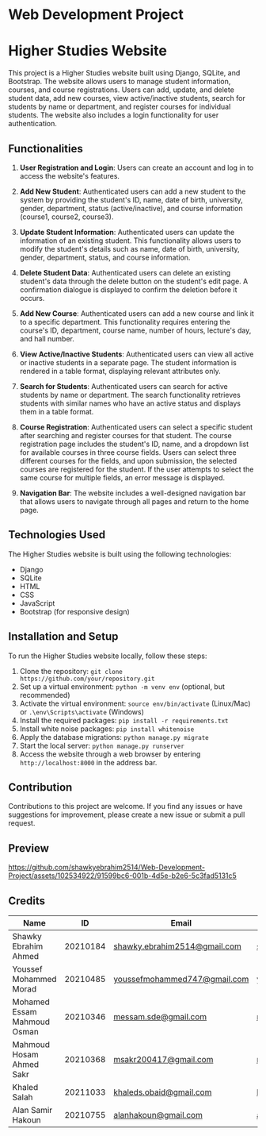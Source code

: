 # Web Development Project
 # Higher Studies Website

This project is a Higher Studies website built using Django, SQLite, and Bootstrap. The website allows users to manage student information, courses, and course registrations. Users can add, update, and delete student data, add new courses, view active/inactive students, search for students by name or department, and register courses for individual students. The website also includes a login functionality for user authentication.

## Functionalities

1. **User Registration and Login**: Users can create an account and log in to access the website's features.

2. **Add New Student**: Authenticated users can add a new student to the system by providing the student's ID, name, date of birth, university, gender, department, status (active/inactive), and course information (course1, course2, course3).

3. **Update Student Information**: Authenticated users can update the information of an existing student. This functionality allows users to modify the student's details such as name, date of birth, university, gender, department, status, and course information.

4. **Delete Student Data**: Authenticated users can delete an existing student's data through the delete button on the student's edit page. A confirmation dialogue is displayed to confirm the deletion before it occurs.

5. **Add New Course**: Authenticated users can add a new course and link it to a specific department. This functionality requires entering the course's ID, department, course name, number of hours, lecture's day, and hall number.

6. **View Active/Inactive Students**: Authenticated users can view all active or inactive students in a separate page. The student information is rendered in a table format, displaying relevant attributes only.

7. **Search for Students**: Authenticated users can search for active students by name or department. The search functionality retrieves students with similar names who have an active status and displays them in a table format.

8. **Course Registration**: Authenticated users can select a specific student after searching and register courses for that student. The course registration page includes the student's ID, name, and a dropdown list for available courses in three course fields. Users can select three different courses for the fields, and upon submission, the selected courses are registered for the student. If the user attempts to select the same course for multiple fields, an error message is displayed.

9. **Navigation Bar**: The website includes a well-designed navigation bar that allows users to navigate through all pages and return to the home page.

## Technologies Used

The Higher Studies website is built using the following technologies:

- Django
- SQLite
- HTML
- CSS
- JavaScript
- Bootstrap (for responsive design)

## Installation and Setup

To run the Higher Studies website locally, follow these steps:

1. Clone the repository: `git clone https://github.com/your/repository.git`
2. Set up a virtual environment: `python -m venv env` (optional, but recommended)
3. Activate the virtual environment: `source env/bin/activate` (Linux/Mac) or `.\env\Scripts\activate` (Windows)
4. Install the required packages: `pip install -r requirements.txt`
5. Install white noise packages: `pip install whitenoise`
6. Apply the database migrations: `python manage.py migrate`
7. Start the local server: `python manage.py runserver`
8. Access the website through a web browser by entering `http://localhost:8000` in the address bar.

## Contribution

Contributions to this project are welcome. If you find any issues or have suggestions for improvement, please create a new issue or submit a pull request.

## Preview


https://github.com/shawkyebrahim2514/Web-Development-Project/assets/102534922/91599bc6-001b-4d5e-b2e6-5c3fad5131c5



## Credits
| Name | ID | Email | LinkedIn |
|------|----|-------|----------|
| Shawky Ebrahim Ahmed | 20210184 | shawky.ebrahim2514@gmail.com | <a href = "https://www.linkedin.com/in/shawkyebrahim2514/">shawkyebrahim2514</a> |
| Youssef Mohammed Morad | 20210485 | youssefmohammed747@gmail.com | <a href = "https://www.linkedin.com/in/youssef-morad/">youssef-morad</a> |
| Mohamed Essam Mahmoud Osman | 20210346 | messam.sde@gmail.com | <a href = "https://www.linkedin.com/in/mohamed-essam71/">mohamed-essam71</a> |
| Mahmoud Hosam Ahmed Sakr | 20210368 | msakr200417@gmail.com | <a href = "https://www.linkedin.com/in/mahmoudhsakr/">mahmoudhsakr</a> |
| Khaled Salah | 20211033 | khaleds.obaid@gmail.com | <a href = "https://www.linkedin.com/in/khaledsa1ah/">khaledsa1ah</a> |
| Alan Samir Hakoun  | 20210755 | alanhakoun@gmail.com | <a href = "https://www.linkedin.com/in/alan-hakoun">alan-hakoun</a> |


